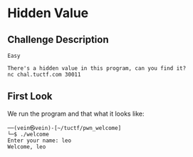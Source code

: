 # Hidden Value

## Challenge Description
```text
Easy

There's a hidden value in this program, can you find it?
nc chal.tuctf.com 30011
```

## First Look
We run the program and that what it looks like:
```console
──(vein㉿vein)-[~/tuctf/pwn_welcome]
└─$ ./welcome 
Enter your name: leo
Welcome, leo
```
